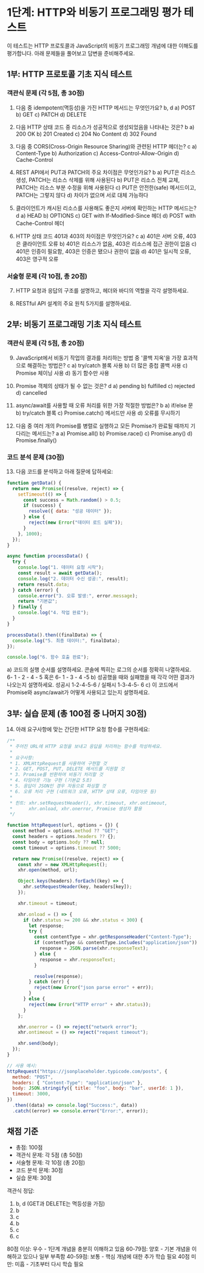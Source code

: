 # 1단계: HTTP와 비동기 프로그래밍 평가 테스트

이 테스트는 HTTP 프로토콜과 JavaScript의 비동기 프로그래밍 개념에 대한 이해도를 평가합니다. 아래 문제들을 풀어보고 답변을 준비해주세요.

## 1부: HTTP 프로토콜 기초 지식 테스트

### 객관식 문제 (각 5점, 총 30점)

1. 다음 중 idempotent(멱등성)을 가진 HTTP 메서드는 무엇인가요? b, d
   a) POST
   b) GET
   c) PATCH
   d) DELETE

2. 다음 HTTP 상태 코드 중 리소스가 성공적으로 생성되었음을 나타내는 것은? b
   a) 200 OK
   b) 201 Created
   c) 204 No Content
   d) 302 Found

3. 다음 중 CORS(Cross-Origin Resource Sharing)와 관련된 HTTP 헤더는? c
   a) Content-Type
   b) Authorization
   c) Access-Control-Allow-Origin
   d) Cache-Control

4. REST API에서 PUT과 PATCH의 주요 차이점은 무엇인가요? b
   a) PUT은 리소스 생성, PATCH는 리소스 삭제를 위해 사용된다
   b) PUT은 리소스 전체 교체, PATCH는 리소스 부분 수정을 위해 사용된다
   c) PUT은 안전한(safe) 메서드이고, PATCH는 그렇지 않다
   d) 차이가 없으며 서로 대체 가능하다

5. 클라이언트가 캐시된 리소스를 사용해도 좋은지 서버에 확인하는 HTTP 메서드는? d
   a) HEAD
   b) OPTIONS
   c) GET with If-Modified-Since 헤더
   d) POST with Cache-Control 헤더

6. HTTP 상태 코드 401과 403의 차이점은 무엇인가요? c
   a) 401은 서버 오류, 403은 클라이언트 오류
   b) 401은 리소스가 없음, 403은 리소스에 접근 권한이 없음
   c) 401은 인증이 필요함, 403은 인증은 됐으나 권한이 없음
   d) 401은 일시적 오류, 403은 영구적 오류

### 서술형 문제 (각 10점, 총 20점)

7. HTTP 요청과 응답의 구조를 설명하고, 헤더와 바디의 역할을 각각 설명하세요.

8. RESTful API 설계의 주요 원칙 5가지를 설명하세요.

## 2부: 비동기 프로그래밍 기초 지식 테스트

### 객관식 문제 (각 5점, 총 20점)

9. JavaScript에서 비동기 작업의 결과를 처리하는 방법 중 '콜백 지옥'을 가장 효과적으로 해결하는 방법은? c
   a) try/catch 블록 사용
   b) 더 많은 중첩 콜백 사용
   c) Promise 체이닝 사용
   d) 동기 함수만 사용

10. Promise 객체의 상태가 될 수 없는 것은? d
    a) pending
    b) fulfilled
    c) rejected
    d) cancelled

11. async/await를 사용할 때 오류 처리를 위한 가장 적절한 방법은? b
    a) if/else 문
    b) try/catch 블록
    c) Promise.catch() 메서드만 사용
    d) 오류를 무시하기

12. 다음 중 여러 개의 Promise를 병렬로 실행하고 모든 Promise가 완료될 때까지 기다리는 메서드는? a
    a) Promise.all()
    b) Promise.race()
    c) Promise.any()
    d) Promise.finally()

### 코드 분석 문제 (30점)

13. 다음 코드를 분석하고 아래 질문에 답하세요:

```javascript
function getData() {
  return new Promise((resolve, reject) => {
    setTimeout(() => {
      const success = Math.random() > 0.5;
      if (success) {
        resolve({ data: "성공 데이터" });
      } else {
        reject(new Error("데이터 로드 실패"));
      }
    }, 1000);
  });
}

async function processData() {
  try {
    console.log("1. 데이터 요청 시작");
    const result = await getData();
    console.log("2. 데이터 수신 성공:", result);
    return result.data;
  } catch (error) {
    console.error("3. 오류 발생:", error.message);
    return "기본값";
  } finally {
    console.log("4. 작업 완료");
  }
}

processData().then((finalData) => {
  console.log("5. 최종 데이터:", finalData);
});

console.log("6. 함수 호출 완료");
```

a) 코드의 실행 순서를 설명하세요. 콘솔에 찍히는 로그의 순서를 정확히 나열하세요. 6- 1 - 2 - 4 - 5 혹은 6- 1 - 3 - 4 -5
b) 성공했을 때와 실패했을 때 각각 어떤 결과가 나오는지 설명하세요. 성공시 1-2-4-5-6 / 실패시 1-3-4-5- 6
c) 이 코드에서 Promise와 async/await가 어떻게 사용되고 있는지 설명하세요.

## 3부: 실습 문제 (총 100점 중 나머지 30점)

14. 아래 요구사항에 맞는 간단한 HTTP 요청 함수를 구현하세요:

```javascript
/**
 * 주어진 URL에 HTTP 요청을 보내고 응답을 처리하는 함수를 작성하세요.
 *
 * 요구사항:
 * 1. XMLHttpRequest를 사용하여 구현할 것
 * 2. GET, POST, PUT, DELETE 메서드를 지원할 것
 * 3. Promise를 반환하여 비동기 처리할 것
 * 4. 타임아웃 기능 구현 (기본값 5초)
 * 5. 응답이 JSON인 경우 자동으로 파싱할 것
 * 6. 오류 처리 구현 (네트워크 오류, HTTP 상태 오류, 타임아웃 등)
 *
 * 힌트: xhr.setRequestHeader(), xhr.timeout, xhr.ontimeout,
 *      xhr.onload, xhr.onerror, Promise 생성자 활용
 */

function httpRequest(url, options = {}) {
  const method = options.method ?? "GET";
  const headers = options.headers ?? {};
  const body = options.body ?? null;
  const timeout = options.timeout ?? 5000;

  return new Promise((resolve, reject) => {
    const xhr = new XMLHttpRequest();
    xhr.open(method, url);

    Object.keys(headers).forEach((key) => {
      xhr.setRequestHeader(key, headers[key]);
    });

    xhr.timeout = timeout;

    xhr.onload = () => {
      if (xhr.status >= 200 && xhr.status < 300) {
        let response;
        try {
          const contentType = xhr.getResponseHeader("Content-Type");
          if (contentType && contentType.includes("application/json")) {
            response = JSON.parse(xhr.responseText);
          } else {
            response = xhr.responseText;
          }

          resolve(response);
        } catch (err) {
          reject(new Error("json parse error" + err));
        }
      } else {
        reject(new Error("HTTP error" + xhr.status));
      }
    };

    xhr.onerror = () => reject("network error");
    xhr.ontimeout = () => reject("request timeout");

    xhr.send(body);
  });
}

// 사용 예시:
httpRequest("https://jsonplaceholder.typicode.com/posts", {
  method: "POST",
  headers: { "Content-Type": "application/json" },
  body: JSON.stringify({ title: "foo", body: "bar", userId: 1 }),
  timeout: 3000,
})
  .then((data) => console.log("Success:", data))
  .catch((error) => console.error("Error:", error));
```

## 채점 기준

- 총점: 100점
- 객관식 문제: 각 5점 (총 50점)
- 서술형 문제: 각 10점 (총 20점)
- 코드 분석 문제: 30점
- 실습 문제: 30점

객관식 정답:

1. b, d (GET과 DELETE는 멱등성을 가짐)
2. b
3. c
4. b
5. c
6. c

80점 이상: 우수 - 1단계 개념을 충분히 이해하고 있음
60-79점: 양호 - 기본 개념을 이해하고 있으나 일부 부족함
40-59점: 보통 - 핵심 개념에 대한 추가 학습 필요
40점 미만: 미흡 - 기초부터 다시 학습 필요

